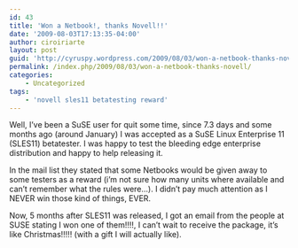 ```yaml
---
id: 43
title: 'Won a Netbook!, thanks Novell!!'
date: '2009-08-03T17:13:35-04:00'
author: ciroiriarte
layout: post
guid: 'http://cyruspy.wordpress.com/2009/08/03/won-a-netbook-thanks-novell/'
permalink: /index.php/2009/08/03/won-a-netbook-thanks-novell/
categories:
    - Uncategorized
tags:
    - 'novell sles11 betatesting reward'
---
```


Well, I’ve been a SuSE user for quit some time, since 7.3 days and some months ago (around January) I was accepted as a SuSE Linux Enterprise 11 (SLES11) betatester. I was happy to test the bleeding edge enterprise distribution and happy to help releasing it.

In the mail list they stated that some Netbooks would be given away to some testers as a reward (i’m not sure how many units where available and can’t remember what the rules were…). I didn’t pay much attention as I NEVER win those kind of things, EVER.

Now, 5 months after SLES11 was released, I got an email from the people at SUSE stating I won one of them!!!!, I can’t wait to receive the package, it’s like Christmas!!!!! (with a gift I will actually like).